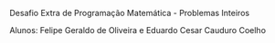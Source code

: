 Desafio Extra de Programação Matemática - Problemas Inteiros

Alunos: Felipe Geraldo de Oliveira e Eduardo Cesar Cauduro Coelho

